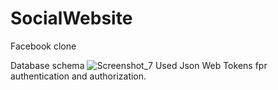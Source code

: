 # SocialWebsite
Facebook clone

Database schema
![Screenshot_7](https://github.com/Kurtana13/SocialWebsite/assets/71670083/21d5907f-748e-43e6-acc5-b74a3a325c6d)
Used Json Web Tokens fpr authentication and authorization.
